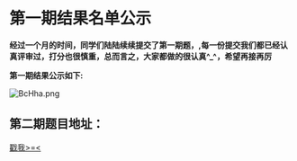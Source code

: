 
# 第一期结果名单公示

**经过一个月的时间，同学们陆陆续续提交了第一期题，,每一份提交我们都已经认真评审过，打分也很慎重，总而言之，大家都做的很认真^_^，希望再接再厉**

**第一期结果公示如下:**

![BcHha.png](https://s1.ax2x.com/2017/10/31/BcHha.png)

## 第二期题目地址：
[戳我>=<](https://github.com/starwarein/Embedded/blob/master/Second_Step.md)
